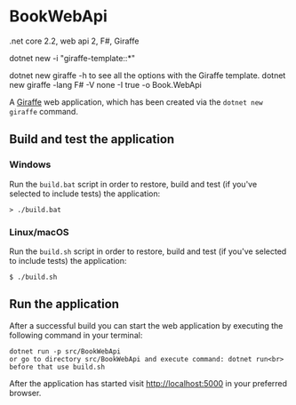 # BookWebApi

.net core 2.2, web api 2, F#, Giraffe

dotnet new -i "giraffe-template::*"

dotnet new giraffe -h to see all the options with the Giraffe template.
dotnet new giraffe -lang F# -V none -I true -o Book.WebApi


A [Giraffe](https://github.com/giraffe-fsharp/Giraffe) web application, which has been created via the `dotnet new giraffe` command.

## Build and test the application

### Windows

Run the `build.bat` script in order to restore, build and test (if you've selected to include tests) the application:

```
> ./build.bat
```

### Linux/macOS

Run the `build.sh` script in order to restore, build and test (if you've selected to include tests) the application:

```
$ ./build.sh
```

## Run the application

After a successful build you can start the web application by executing the following command in your terminal:

```
dotnet run -p src/BookWebApi
or go to directory src/BookWebApi and execute command: dotnet run<br> before that use build.sh
```

After the application has started visit [http://localhost:5000](http://localhost:5000) in your preferred browser.

